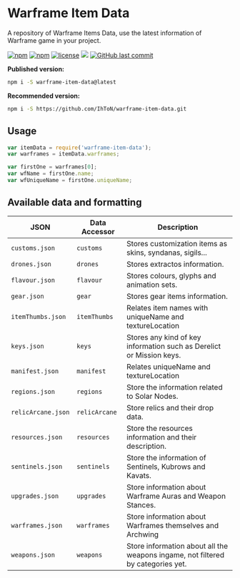 # Warframe Item Data

A repository of Warframe Items Data, use the latest information of Warframe game in your project.

[![npm](https://img.shields.io/npm/v/warframe-item-data.svg)](https://www.npmjs.com/package/warframe-item-data) [![npm](https://img.shields.io/npm/dt/warframe-item-data.svg)](https://www.npmjs.com/package/warframe-item-data) [![license](https://img.shields.io/github/license/IhToN/warframe-item-data.svg)](https://github.com/IhToN/warframe-item-data) [![](https://img.shields.io/github/issues-raw/IhToN/warframe-item-data.svg)](https://github.com/IhToN/warframe-item-data) [![GitHub last commit](https://img.shields.io/github/last-commit/IhToN/warframe-item-data.svg)](https://github.com/IhToN/warframe-item-data)

**Published version:**
```bash
npm i -S warframe-item-data@latest
```

**Recommended version:**
```bash
npm i -S https://github.com/IhToN/warframe-item-data.git
```

## Usage

```javascript
var itemData = require('warframe-item-data');
var warframes = itemData.warframes;

var firstOne = warframes[0];
var wfName = firstOne.name;
var wfUniqueName = firstOne.uniqueName;
```

## Available data and formatting

JSON | Data Accessor | Description
--- |--- | --- 
`customs.json` | `customs` | Stores customization items as skins, syndanas, sigils...
`drones.json` | `drones` | Stores extractos information.
`flavour.json` | `flavour` | Stores colours, glyphs and animation sets.
`gear.json` | `gear` | Stores gear items information.
`itemThumbs.json` | `itemThumbs` | Relates item names with uniqueName and textureLocation
`keys.json` | `keys` | Stores any kind of key information such as Derelict or Mission keys.
`manifest.json` | `manifest` | Relates uniqueName and textureLocation
`regions.json` | `regions` | Store the information related to Solar Nodes.
`relicArcane.json` | `relicArcane` | Store relics and their drop data.
`resources.json` | `resources` | Store the resources information and their description.
`sentinels.json` | `sentinels` | Store the information of Sentinels, Kubrows and Kavats.
`upgrades.json` | `upgrades` | Store information about Warframe Auras and Weapon Stances.
`warframes.json` | `warframes` | Store information about Warframes themselves and Archwing
`weapons.json` | `weapons` | Store information about all the weapons ingame, not filtered by categories yet.

